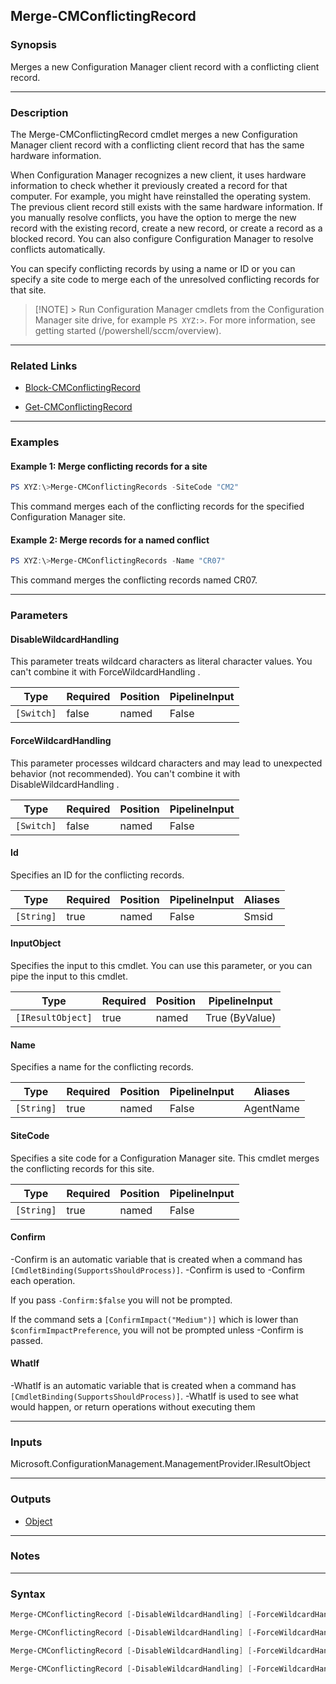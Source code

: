 Merge-CMConflictingRecord
-------------------------




### Synopsis
Merges a new Configuration Manager client record with a conflicting client record.



---


### Description

The Merge-CMConflictingRecord cmdlet merges a new Configuration Manager client record with a conflicting client record that has the same hardware information.



When Configuration Manager recognizes a new client, it uses hardware information to check whether it previously created a record for that computer. For example, you might have reinstalled the operating system. The previous client record still exists with the same hardware information. If you manually resolve conflicts, you have the option to merge the new record with the existing record, create a new record, or create a record as a blocked record. You can also configure Configuration Manager to resolve conflicts automatically.



You can specify conflicting records by using a name or ID or you can specify a site code to merge each of the unresolved conflicting records for that site.



> [!NOTE] > Run Configuration Manager cmdlets from the Configuration Manager site drive, for example `PS XYZ:>`. For more information, see getting started (/powershell/sccm/overview).



---


### Related Links
* [Block-CMConflictingRecord](Block-CMConflictingRecord)



* [Get-CMConflictingRecord](Get-CMConflictingRecord)





---


### Examples
#### Example 1: Merge conflicting records for a site
```PowerShell
PS XYZ:\>Merge-CMConflictingRecords -SiteCode "CM2"
```
This command merges each of the conflicting records for the specified Configuration Manager site.
#### Example 2: Merge records for a named conflict
```PowerShell
PS XYZ:\>Merge-CMConflictingRecords -Name "CR07"
```
This command merges the conflicting records named CR07.


---


### Parameters
#### **DisableWildcardHandling**

This parameter treats wildcard characters as literal character values. You can't combine it with ForceWildcardHandling .






|Type      |Required|Position|PipelineInput|
|----------|--------|--------|-------------|
|`[Switch]`|false   |named   |False        |



#### **ForceWildcardHandling**

This parameter processes wildcard characters and may lead to unexpected behavior (not recommended). You can't combine it with DisableWildcardHandling .






|Type      |Required|Position|PipelineInput|
|----------|--------|--------|-------------|
|`[Switch]`|false   |named   |False        |



#### **Id**

Specifies an ID for the conflicting records.






|Type      |Required|Position|PipelineInput|Aliases|
|----------|--------|--------|-------------|-------|
|`[String]`|true    |named   |False        |Smsid  |



#### **InputObject**

Specifies the input to this cmdlet. You can use this parameter, or you can pipe the input to this cmdlet.






|Type             |Required|Position|PipelineInput |
|-----------------|--------|--------|--------------|
|`[IResultObject]`|true    |named   |True (ByValue)|



#### **Name**

Specifies a name for the conflicting records.






|Type      |Required|Position|PipelineInput|Aliases  |
|----------|--------|--------|-------------|---------|
|`[String]`|true    |named   |False        |AgentName|



#### **SiteCode**

Specifies a site code for a Configuration Manager site. This cmdlet merges the conflicting records for this site.






|Type      |Required|Position|PipelineInput|
|----------|--------|--------|-------------|
|`[String]`|true    |named   |False        |



#### **Confirm**
-Confirm is an automatic variable that is created when a command has ```[CmdletBinding(SupportsShouldProcess)]```.
-Confirm is used to -Confirm each operation.

If you pass ```-Confirm:$false``` you will not be prompted.


If the command sets a ```[ConfirmImpact("Medium")]``` which is lower than ```$confirmImpactPreference```, you will not be prompted unless -Confirm is passed.

#### **WhatIf**
-WhatIf is an automatic variable that is created when a command has ```[CmdletBinding(SupportsShouldProcess)]```.
-WhatIf is used to see what would happen, or return operations without executing them


---


### Inputs
Microsoft.ConfigurationManagement.ManagementProvider.IResultObject





---


### Outputs
* [Object](https://learn.microsoft.com/en-us/dotnet/api/System.Object)






---


### Notes




---


### Syntax
```PowerShell
Merge-CMConflictingRecord [-DisableWildcardHandling] [-ForceWildcardHandling] -Id <String> [-Confirm] [-WhatIf] [<CommonParameters>]
```
```PowerShell
Merge-CMConflictingRecord [-DisableWildcardHandling] [-ForceWildcardHandling] -InputObject <IResultObject> [-Confirm] [-WhatIf] [<CommonParameters>]
```
```PowerShell
Merge-CMConflictingRecord [-DisableWildcardHandling] [-ForceWildcardHandling] -Name <String> [-Confirm] [-WhatIf] [<CommonParameters>]
```
```PowerShell
Merge-CMConflictingRecord [-DisableWildcardHandling] [-ForceWildcardHandling] -SiteCode <String> [-Confirm] [-WhatIf] [<CommonParameters>]
```
